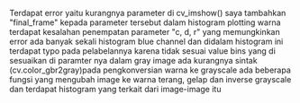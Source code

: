 Terdapat error yaitu kurangnya parameter di cv_imshow() saya tambahkan "final_frame" kepada parameter tersebut
dalam histogram plotting warna terdapat kesalahan penempatan parameter "c, d, r" yang memungkinkan error
ada banyak sekali histogram blue channel dan didalam histogram ini terdapat typo pada pelabelannya karena tidak sesuai value bins yang di sesuaikan di paramter nya
dalam gray image ada kurangnya sintak (cv.color_gbr2gray)pada pengkonversian warna ke grayscale
ada beberapa fungsi yang mengubah image ke warna terang, gelap dan inverse grayscale dan terdapat histogram yang terkait dari image-image itu
